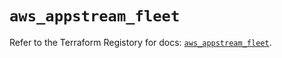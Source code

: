 # `aws_appstream_fleet`

Refer to the Terraform Registory for docs: [`aws_appstream_fleet`](https://registry.terraform.io/providers/hashicorp/aws/5.19.0/docs/resources/appstream_fleet).
